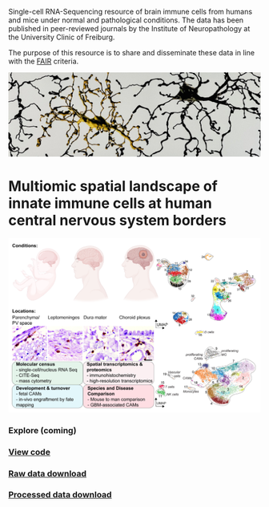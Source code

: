 Single-cell RNA-Sequencing resource of brain immune cells from humans and mice under normal and pathological conditions. The data has been published in peer-reviewed journals by the Institute of Neuropathology at the University Clinic of Freiburg.

The purpose of this resource is to share and disseminate these data in line with the [FAIR](https://www.go-fair.org/fair-principles/) criteria.

![](/assets/img/microglia.JPG)

# Multiomic spatial landscape of innate immune cells at human central nervous system borders
![](/assets/img/image-for-brain-immunity-website.png)

### Explore (coming)

### [View code](https://github.com/rsankowski/sankowski_et_al_human_CAMs_code)

### [Raw data download](https://ega-archive.org/studies/EGAS50000000030)

### [Processed data download](https://www.ncbi.nlm.nih.gov/geo/query/acc.cgi?acc=GSE245311)

